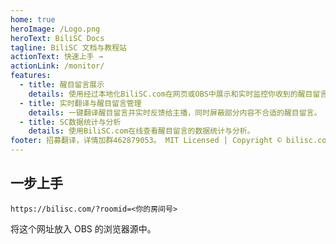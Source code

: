 ```yaml
---
home: true
heroImage: /Logo.png
heroText: BiliSC Docs
tagline: BiliSC 文档与教程站
actionText: 快速上手 →
actionLink: /monitor/
features:
  - title: 醒目留言展示
    details: 使用经过本地化BiliSC.com在网页或OBS中展示和实时监控你收到的醒目留言。
  - title: 实时翻译与醒目留言管理
    details: 一键翻译醒目留言并实时反馈给主播，同时屏蔽部分内容不合适的醒目留言。
  - title: SC数据统计与分析
    details: 使用BiliSC.com在线查看醒目留言的数据统计与分析。
footer: 招募翻译，详情加群462879053。 MIT Licensed | Copyright © bilisc.com
---
```


## 一步上手

`https://bilisc.com/?roomid=<你的房间号>`

将这个网址放入 OBS 的浏览器源中。
